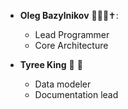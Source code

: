 * **Oleg Bazylnikov** :turtle::man_farmer::latin_cross::
	* Lead Programmer
	* Core Architecture
 
 * **Tyree King** 👑 🤴 
	* Data modeler
	* Documentation lead
 
